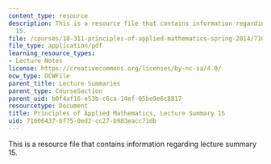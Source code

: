 ```yaml
---
content_type: resource
description: This is a resource file that contains information regarding lecture summary
  15.
file: /courses/18-311-principles-of-applied-mathematics-spring-2014/71006437bf750ed2cc27b983eacc71db_MIT18_311S14_Lecture15.pdf
file_type: application/pdf
learning_resource_types:
- Lecture Notes
license: https://creativecommons.org/licenses/by-nc-sa/4.0/
ocw_type: OCWFile
parent_title: Lecture Summaries
parent_type: CourseSection
parent_uid: b0f4af16-e53b-c6ca-14ef-05be9e6c8817
resourcetype: Document
title: Principles of Applied Mathematics, Lecture Summary 15
uid: 71006437-bf75-0ed2-cc27-b983eacc71db
---
```

This is a resource file that contains information regarding lecture summary 15.